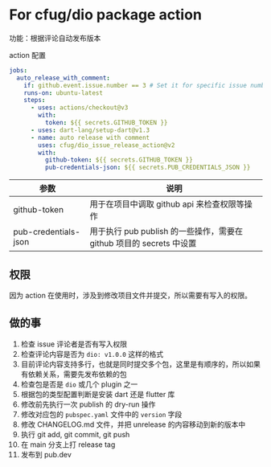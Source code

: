 # For cfug/dio package action

功能：根据评论自动发布版本

action 配置

```yml
jobs:
  auto_release_with_comment:
    if: github.event.issue.number == 3 # Set it for specific issue number
    runs-on: ubuntu-latest
    steps:
      - uses: actions/checkout@v3
        with:
          token: ${{ secrets.GITHUB_TOKEN }}
      - uses: dart-lang/setup-dart@v1.3
      - name: auto release with comment
        uses: cfug/dio_issue_release_action@v2
        with:
          github-token: ${{ secrets.GITHUB_TOKEN }}
          pub-credentials-json: ${{ secrets.PUB_CREDENTIALS_JSON }}
```

| 参数                 | 说明                                                                                 |
| -------------------- | ------------------------------------------------------------------------------------ |
| github-token         | 用于在项目中调取 github api 来检查权限等操作                                         |
| pub-credentials-json | 用于执行 pub publish 的一些操作，需要在 github 项目的 secrets 中设置                 |

## 权限

因为 action 在使用时，涉及到修改项目文件并提交，所以需要有写入的权限。

## 做的事

1. 检查 issue 评论者是否有写入权限
1. 检查评论内容是否为 `dio: v1.0.0` 这样的格式
1. 目前评论内容支持多行，也就是同时提交多个包，这里是有顺序的，所以如果有依赖关系，需要先发布依赖的包
1. 检查包是否是 `dio` 或几个 plugin 之一
1. 根据包的类型配置判断是安装 dart 还是 flutter 库
1. 修改前先执行一次 publish 的 dry-run 操作
1. 修改对应包的 `pubspec.yaml` 文件中的 `version` 字段
1. 修改 CHANGELOG.md 文件，并把 unrelease 的内容移动到新的版本中
1. 执行 git add, git commit, git push
1. 在 main 分支上打 release tag
1. 发布到 pub.dev
